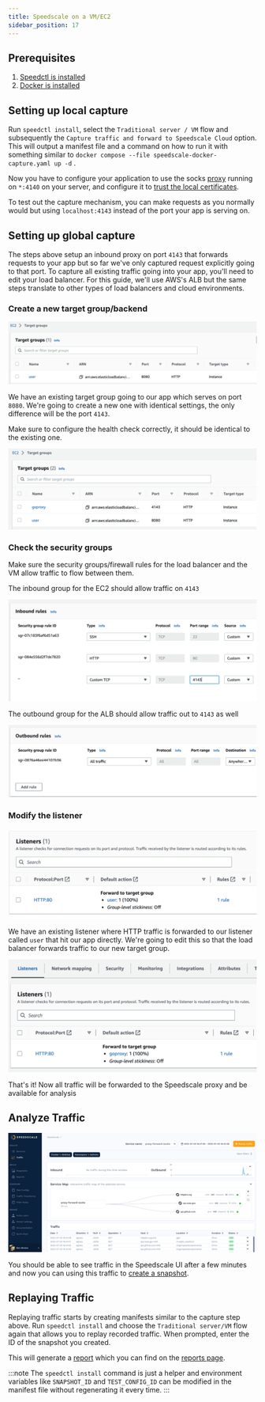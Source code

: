 ```yaml
---
title: Speedscale on a VM/EC2
sidebar_position: 17
---
```


## Prerequisites
1. [Speedctl is installed](../setup/install/cli.md)
1. [Docker is installed](https://docs.docker.com/engine/install/)

## Setting up local capture


Run `speedctl install`, select the `Traditional server / VM` flow and subsequently the `Capture traffic and forward to Speedscale Cloud` option. This will output a manifest file and a command on how to run it with something similar to `docker compose --file speedscale-docker-capture.yaml up -d` .

Now you have to configure your application to use the socks
[proxy](../reference/glossary.md#proxy) running on `*:4140` on your server, and
configure it to [trust the local
certificates](/setup/sidecar/tls/#trusting-tls-certificates).

To test out the capture mechanism, you can make requests as you normally would but using `localhost:4143` instead of the port your app is serving on.


## Setting up global capture

The steps above setup an inbound proxy on port `4143` that forwards requests to your app but so far we've only captured request explicitly going to that port. To capture all existing traffic going into your app, you'll need to edit your load balancer. For this guide, we'll use AWS's ALB but the same steps translate to other types of load balancers and cloud environments.

### Create a new target group/backend

![Target Groups](./vm/target-groups-1.png)

We have an existing target group going to our app which serves on port `8080`. We're going to create a new one with identical settings, the only difference will be the port `4143`.

Make sure to configure the health check correctly, it should be identical to the existing one.

![Target Groups](./vm/target-groups-2.png)

### Check the security groups

Make sure the security groups/firewall rules for the load balancer and the VM allow traffic to flow between them.

The inbound group for the EC2 should allow traffic on `4143`

![Security Group](./vm/sg-1.png)

The outbound group for the ALB should allow traffic out to `4143` as well

![Security Group](./vm/sg-2.png)

### Modify the listener

![Listeners](./vm/listeners-1.png)

We have an existing listener where HTTP traffic is forwarded to our listener called `user` that hit our app directly. We're going to edit this so that the load balancer forwards traffic to our new target group.

![Listeners](./vm/listeners-2.png)

That's it! Now all traffic will be forwarded to the Speedscale proxy and be available for analysis

## Analyze Traffic

![Traffic](./docker/traffic.png)

You should be able to see traffic in the Speedscale UI after a few minutes and
now you can using this traffic to [create a snapshot](./creating-a-snapshot.md).


## Replaying Traffic

Replaying traffic starts by creating manifests similar to the capture step
above.  Run `speedctl install` and choose the `Traditional server/VM` flow again that allows you to
replay recorded traffic.  When prompted, enter the ID of the snapshot you
created.

This will generate a [report](../reference/glossary.md#report) which you can find on the [reports page](./reports/README.md).

:::note
The `speedctl install` command is just a helper and environment variables like
`SNAPSHOT_ID` and `TEST_CONFIG_ID` can be modified in the manifest file without
regenerating it every time.
:::
